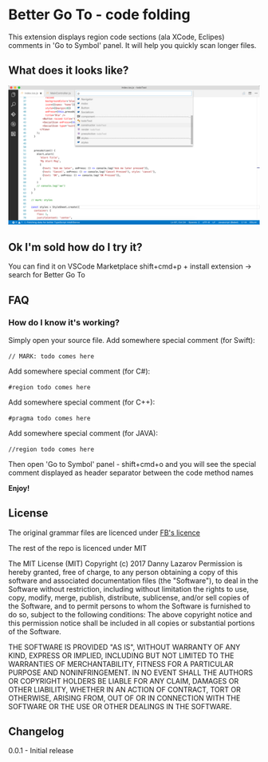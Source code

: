 # Better Go To - code folding

This extension displays region code sections (ala XCode, Eclipes) comments in 'Go to Symbol' panel.
It will help you quickly scan longer files.

## What does it looks like?
![Like this](https://raw.githubusercontent.com/vaderdan/vscode-better-go-to/master/screenshot.png "Screenshot")

## Ok I'm sold how do I try it?
You can find it on VSCode Marketplace
shift+cmd+p + install extension -> search for Better Go To

## FAQ
### How do I know it's working?
Simply open your source file.
Add somewhere special comment (for Swift):

`// MARK: todo comes here`

Add somewhere special comment (for C#):

`#region todo comes here`

Add somewhere special comment (for C++):

`#pragma todo comes here`

Add somewhere special comment (for JAVA):

`//region todo comes here`

Then open 'Go to Symbol' panel - shift+cmd+o
and you will see the special comment displayed as header separator between the code method names

**Enjoy!**


## License

The original grammar files are licenced under [FB's licence](https://raw.githubusercontent.com/flowtype/flow-for-vscode/master/LICENSE)

The rest of the repo is licenced under MIT

The MIT License (MIT)
Copyright (c) 2017 Danny Lazarov
Permission is hereby granted, free of charge, to any person obtaining a copy of this software and associated documentation files (the "Software"), to deal in the Software without restriction, including without limitation the rights to use, copy, modify, merge, publish, distribute, sublicense, and/or sell copies of the Software, and to permit persons to whom the Software is furnished to do so, subject to the following conditions:
The above copyright notice and this permission notice shall be included in all copies or substantial portions of the Software.

THE SOFTWARE IS PROVIDED "AS IS", WITHOUT WARRANTY OF ANY KIND, EXPRESS OR IMPLIED, INCLUDING BUT NOT LIMITED TO THE WARRANTIES OF MERCHANTABILITY, FITNESS FOR A PARTICULAR PURPOSE AND NONINFRINGEMENT. IN NO EVENT SHALL THE AUTHORS OR COPYRIGHT HOLDERS BE LIABLE FOR ANY CLAIM, DAMAGES OR OTHER LIABILITY, WHETHER IN AN ACTION OF CONTRACT, TORT OR OTHERWISE, ARISING FROM, OUT OF OR IN CONNECTION WITH THE SOFTWARE OR THE USE OR OTHER DEALINGS IN THE SOFTWARE.

## Changelog
0.0.1 - Initial release

